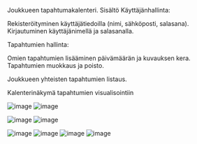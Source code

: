 Joukkueen tapahtumakalenteri.
Sisältö
Käyttäjänhallinta:

Rekisteröityminen käyttäjätiedoilla (nimi, sähköposti, salasana).
Kirjautuminen käyttäjänimellä ja salasanalla.

Tapahtumien hallinta:

Omien tapahtumien lisääminen päivämäärän ja kuvauksen kera.
Tapahtumien muokkaus ja poisto.

Joukkueen yhteisten tapahtumien listaus.

Kalenterinäkymä tapahtumien visualisointiin 


![image](https://github.com/user-attachments/assets/cdb9c57e-c6af-4fbc-bb88-7a09da3e5f0b)
![image](https://github.com/user-attachments/assets/4fe889f1-9eab-40f5-b437-77269712bde9)

![image](https://github.com/user-attachments/assets/ab26e847-7594-49f5-b325-7da0fca6679d)
![image](https://github.com/user-attachments/assets/f9157f81-ac24-4873-82da-82cd1c8168bb)

![image](https://github.com/user-attachments/assets/ac7a697e-d381-42fd-abc3-06f3e9fec62d)
![image](https://github.com/user-attachments/assets/9f88fbdf-5b72-492e-b911-594769e0e188)
![image](https://github.com/user-attachments/assets/9f2a4ad3-0416-4d7d-8fdf-e488acabfc69)
![image](https://github.com/user-attachments/assets/01711074-67dd-44fe-8fa5-b30af7b0c02c)

